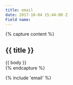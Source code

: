 ```yaml
---
title: email
date: 2017-10-04 15:44:00 Z
Field name: 
---
```


{% capture content %}
    <article>
        <h1>{{ title }}</h1>
        {{ body }}
    </article>
{% endcapture %}

{% include 'email' %}
